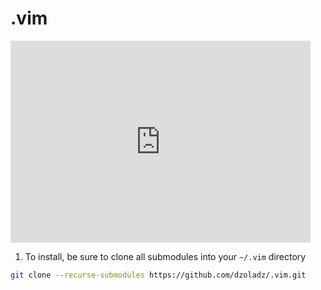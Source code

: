 .vim
=====

<iframe src="https://giphy.com/embed/xT9IgzUuC5Ss6ZnTEs" width="480" height="323" frameBorder="0" class="giphy-embed" allowFullScreen></iframe>

1. To install, be sure to clone all submodules into your `~/.vim` directory

```bash
git clone --recurse-submodules https://github.com/dzoladz/.vim.git
```
